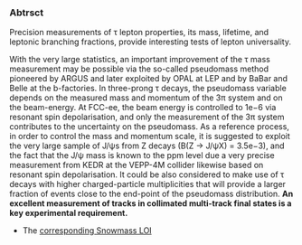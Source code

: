 ### Abtrsct

Precision measurements of τ lepton properties, its mass, lifetime, and leptonic branching fractions, provide interesting tests of lepton universality. 

With the very large statistics, an important improvement of the τ mass measurement may be possible via the so-called pseudomass method pioneered by ARGUS and later exploited by OPAL at LEP and by BaBar and Belle at the b-factories. In three-prong τ decays, the pseudomass variable depends on the measured mass and momentum of the 3π system and on the beam-energy. At FCC-ee, the beam energy is controlled to 1e−6 via resonant spin depolarisation, and only the measurement of the 3π system contributes to the uncertainty on the pseudomass. As a reference process, in order to control the mass and momentum scale, it is suggested to exploit the very large sample of J/ψs from Z decays (B(Z → J/ψX) = 3.5e−3), and the fact that the J/ψ mass is known to the ppm level due a very precise measurement from KEDR at the VEPP-4M collider likewise based on resonant spin depolarisation. It could be also considered to make use of τ decays with higher charged-particle multiplicities that will provide a larger fraction of events close to the end-point of the pseudomass distribution. **An excellent measurement of tracks in collimated multi-track final states is a key experimental requirement.**

- The [corresponding Snowmass LOI](https://indico.cern.ch/event/951830/contributions/3998995/attachments/2095101/3521315/TauProperties_SNOWMASS21-EF4_EF3_Mogens_Dam-252.pdf)

